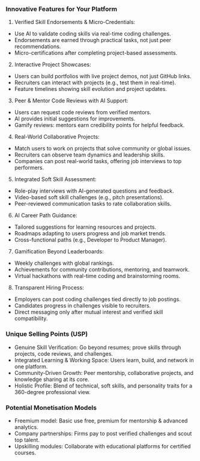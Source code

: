 ### Innovative Features for Your Platform
1. Verified Skill Endorsements & Micro-Credentials:
- Use AI to validate coding skills via real-time coding challenges.
- Endorsements are earned through practical tasks, not just peer recommendations.
- Micro-certifications after completing project-based assessments.

2. Interactive Project Showcases:
- Users can build portfolios with live project demos, not just GitHub links.
- Recruiters can interact with projects (e.g., test them in real-time).
- Feature timelines showing skill evolution and project updates.

3. Peer & Mentor Code Reviews with AI Support:
- Users can request code reviews from verified mentors.
- AI provides initial suggestions for improvements.
- Gamify reviews: mentors earn credibility points for helpful feedback.

4. Real-World Collaborative Projects:
- Match users to work on projects that solve community or global issues.
- Recruiters can observe team dynamics and leadership skills.
- Companies can post real-world tasks, offering job interviews to top performers.

5. Integrated Soft Skill Assessment:
- Role-play interviews with AI-generated questions and feedback.
- Video-based soft skill challenges (e.g., pitch presentations).
- Peer-reviewed communication tasks to rate collaboration skills.
  
6. AI Career Path Guidance:
- Tailored suggestions for learning resources and projects.
- Roadmaps adapting to users progress and job market trends.
- Cross-functional paths (e.g., Developer to Product Manager).

7. Gamification Beyond Leaderboards:
- Weekly challenges with global rankings.
- Achievements for community contributions, mentoring, and teamwork.
- Virtual hackathons with real-time coding and brainstorming rooms.

8. Transparent Hiring Process:
- Employers can post coding challenges tied directly to job postings.
- Candidates progress in challenges visible to recruiters.
- Direct messaging only after mutual interest and verified skill compatibility.


### Unique Selling Points (USP)
- Genuine Skill Verification: Go beyond resumes; prove skills through projects, code reviews, and
challenges.
- Integrated Learning & Working Space: Users learn, build, and network in one platform.
- Community-Driven Growth: Peer mentorship, collaborative projects, and knowledge sharing at its
core.
- Holistic Profile: Blend of technical, soft skills, and personality traits for a 360-degree professional
view.
### Potential Monetisation Models
- Freemium model: Basic use free, premium for mentorship & advanced analytics.
- Company partnerships: Firms pay to post verified challenges and scout top talent.
- Upskilling modules: Collaborate with educational platforms for certified courses.
